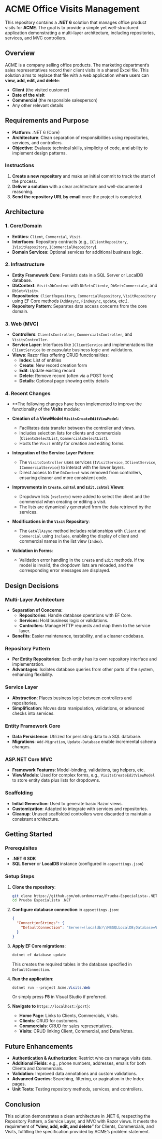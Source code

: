 # ACME Office Visits Management

This repository contains a **.NET 6** solution that manages office product visits for **ACME**. The goal is to provide a simple yet well-structured application demonstrating a multi-layer architecture, including repositories, services, and MVC controllers.

## Overview

ACME is a company selling office products. The marketing department’s sales representatives record their client visits in a shared Excel file. This solution aims to replace that file with a web application where users can **view, add, edit, and delete**:

- **Client** (the visited customer)
- **Date of the visit**
- **Commercial** (the responsible salesperson)
- Any other relevant details

## Requirements and Purpose

- **Platform**: .NET 6 (Core)
- **Architecture**: Clean separation of responsibilities using repositories, services, and controllers.
- **Objective**: Evaluate technical skills, simplicity of code, and ability to implement design patterns.

### Instructions

1. **Create a new repository** and make an initial commit to track the start of the process.
2. **Deliver a solution** with a clear architecture and well-documented reasoning.
3. **Send the repository URL by email** once the project is completed.

## Architecture

### 1. Core/Domain

- **Entities**: `Client`, `Commercial`, `Visit`.
- **Interfaces**: Repository contracts (e.g., `IClientRepository`, `IVisitRepository`, `ICommercialRepository`).
- **Domain Services**: Optional services for additional business logic.

### 2. Infrastructure

- **Entity Framework Core**: Persists data in a SQL Server or LocalDB database.
- **DbContext**: `VisitsDbContext` with `DbSet<Client>`, `DbSet<Commercial>`, and `DbSet<Visit>`.
- **Repositories**: `ClientRepository`, `CommercialRepository`, `VisitRepository` using EF Core methods (`AddAsync`, `FindAsync`, `Update`, etc.).
- **Repository Pattern**: Separates data access concerns from the core domain.

### 3. Web (MVC)

- **Controllers**: `ClientsController`, `CommercialsController`, and `VisitsController`.
- **Service Layer**: Interfaces like `IClientService` and implementations like `ClientService` to encapsulate business logic and validations.
- **Views**: Razor files offering CRUD functionalities:
  - **Index**: List of entities
  - **Create**: New record creation form
  - **Edit**: Update existing record
  - **Delete**: Remove record (often via a POST form)
  - **Details**: Optional page showing entity details

### 4. Recent Changes

- **The following changes have been implemented to improve the functionality of the **Visits** module:

- **Creation of a ViewModel `VisitsCreateEditViewModel`**:
  - Facilitates data transfer between the controller and views.
  - Includes selection lists for clients and commercials (`ClientsSelectList`, `CommercialsSelectList`).
  - Hosts the `Visit` entity for creation and editing forms.

- **Integration of the Service Layer Pattern**:
  - The `VisitsController` uses services (`IVisitService`, `IClientService`, `ICommercialService`) to interact with the lower layers.
  - Direct access to the `DbContext` was removed from controllers, ensuring cleaner and more consistent code.

- **Improvements in `Create.cshtml` and `Edit.cshtml` Views**:
  - Dropdown lists (`<select>`) were added to select the client and the commercial when creating or editing a visit.
  - The lists are dynamically generated from the data retrieved by the services.

- **Modifications in the `Visit` Repository**:
  - The `GetAllAsync` method includes relationships with `Client` and `Commercial` using `Include`, enabling the display of client and commercial names in the list view (`Index`).

- **Validation in Forms**:
  - Validation error handling in the `Create` and `Edit` methods. If the model is invalid, the dropdown lists are reloaded, and the corresponding error messages are displayed.


## Design Decisions

### Multi-Layer Architecture

- **Separation of Concerns**:
  - **Repositories**: Handle database operations with EF Core.
  - **Services**: Hold business logic or validations.
  - **Controllers**: Manage HTTP requests and map them to the service layer.
- **Benefits**: Easier maintenance, testability, and a cleaner codebase.

### Repository Pattern

- **Per Entity Repositories**: Each entity has its own repository interface and implementation.
- **Advantages**: Isolates database queries from other parts of the system, enhancing flexibility.

### Service Layer

- **Abstraction**: Places business logic between controllers and repositories.
- **Simplification**: Moves data manipulation, validations, or advanced checks into services.

### Entity Framework Core

- **Data Persistence**: Utilized for persisting data to a SQL database.
- **Migrations**: `Add-Migration`, `Update-Database` enable incremental schema changes.

### ASP.NET Core MVC

- **Framework Features**: Model-binding, validations, tag helpers, etc.
- **ViewModels**: Used for complex forms, e.g., `VisitsCreateEditViewModel` to store entity data plus lists for dropdowns.

### Scaffolding

- **Initial Generation**: Used to generate basic Razor views.
- **Customization**: Adapted to integrate with services and repositories.
- **Cleanup**: Unused scaffolded controllers were discarded to maintain a consistent architecture.

## Getting Started

### Prerequisites

- **.NET 6 SDK**
- **SQL Server** or **LocalDB** instance (configured in `appsettings.json`)

### Setup Steps

1. **Clone the repository**:

    ```bash
    git clone https://github.com/eduardomarraz/Prueba-Especialista-.NET.git
    cd Prueba Especialista .NET
    ```

2. **Configure database connection** in `appsettings.json`:

    ```json
    {
      "ConnectionStrings": {
        "DefaultConnection": "Server=(localdb)\\MSSQLLocalDB;Database=VisitsDb;Trusted_Connection=True;"
      }
    }
    ```

3. **Apply EF Core migrations**:

    ```powershell
    dotnet ef database update
    ```

    This creates the required tables in the database specified in `DefaultConnection`.

4. **Run the application**:

    ```powershell
    dotnet run --project Acme.Visits.Web
    ```

    Or simply press **F5** in Visual Studio if preferred.

5. **Navigate to** `https://localhost:{port}`:

    - **Home Page**: Links to Clients, Commercials, Visits.
    - **Clients**: CRUD for customers.
    - **Commercials**: CRUD for sales representatives.
    - **Visits**: CRUD linking Client, Commercial, and Date/Notes.

## Future Enhancements

- **Authentication & Authorization**: Restrict who can manage visits data.
- **Additional Fields**: e.g., phone numbers, addresses, emails for both Clients and Commercials.
- **Validation**: Improved data annotations and custom validations.
- **Advanced Queries**: Searching, filtering, or pagination in the Index pages.
- **Unit Tests**: Testing repository methods, services, and controllers.

## Conclusion

This solution demonstrates a clean architecture in .NET 6, respecting the Repository Pattern, a Service Layer, and MVC with Razor views. It meets the requirement of **“view, add, edit, and delete”** for Clients, Commercials, and Visits, fulfilling the specification provided by ACME’s problem statement.

